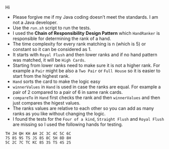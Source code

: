 Hi
* Please forgive me if my Java coding doesn’t meet the standards. I am not a Java developer.
* Use the *`run.sh`* script to run the tests.
* I used the **Chain of Responsibility** **Design Pattern** which `HandRanker` is responsible for determining the rank of a hand.
* The time complexity for every rank matching is n (which is 5) or constant so it can be considered as 1.
* It starts with `Royal Flush` and then lower ranks and if no hand pattern was matched, it will be `High Cards`.
* Starting from lower ranks need to make sure it is not a higher rank. For example a `Pair` might be also a `Two Pair` or `Full House` so it is easier to start from the highest rank.
* `Hand` sorts the card to make the logic easy
* `winnerValues` in `Hand` is used in case the ranks are equal. For example a pair of 2 compared to a pair of 6 in same rank cards.
* `compareTo` in `Hand` first checks the rank and then `winnerValues` and then just compares the higest values.
* The ranks values are relative to each other so you can add as many ranks as you like without changing the logic.
* I found the tests for the `Four of a kind`, `Straight Flush` and `Royal Flush` are missing so I used the following hands for testing.

```
TH JH QH KH AH 2C 3C 4C 5C 6C
7S 8S 9S TS JS 8S 8C 5H 8D 8H
5C 2C 7C TC KC 8S 3S TS 4S 2S
```
